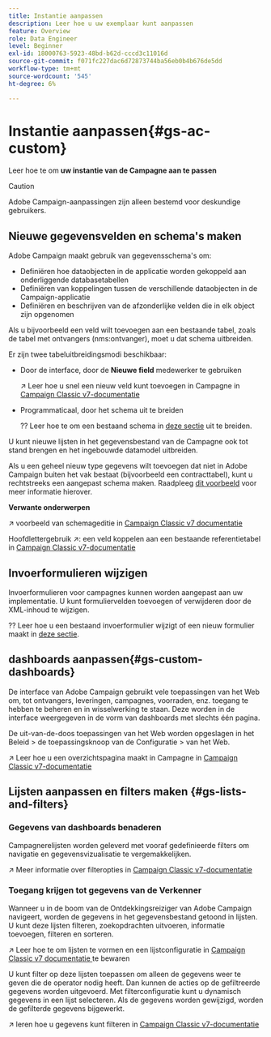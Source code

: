 ```yaml
---
title: Instantie aanpassen
description: Leer hoe u uw exemplaar kunt aanpassen
feature: Overview
role: Data Engineer
level: Beginner
exl-id: 18000763-5923-48bd-b62d-cccd3c11016d
source-git-commit: f071fc227dac6d72873744ba56eb0b4b676de5dd
workflow-type: tm+mt
source-wordcount: '545'
ht-degree: 6%

---
```


# Instantie aanpassen{#gs-ac-custom}

Leer hoe te om **uw instantie van de Campagne aan te passen**

>[!CAUTION]
>
>Adobe Campaign-aanpassingen zijn alleen bestemd voor deskundige gebruikers.

## Nieuwe gegevensvelden en schema&#39;s maken

Adobe Campaign maakt gebruik van gegevensschema&#39;s om:

* Definiëren hoe dataobjecten in de applicatie worden gekoppeld aan onderliggende databasetabellen
* Definiëren van koppelingen tussen de verschillende dataobjecten in de Campaign-applicatie
* Definiëren en beschrijven van de afzonderlijke velden die in elk object zijn opgenomen

Als u bijvoorbeeld een veld wilt toevoegen aan een bestaande tabel, zoals de tabel met ontvangers (nms:ontvanger), moet u dat schema uitbreiden.

Er zijn twee tabeluitbreidingsmodi beschikbaar:

* Door de interface, door de **Nieuwe field** medewerker te gebruiken

   ↗️ Leer hoe u snel een nieuw veld kunt toevoegen in Campagne in [Campaign Classic v7-documentatie](https://experienceleague.adobe.com/docs/campaign-classic/using/configuring-campaign-classic/editing-schemas/new-field-wizard.html?lang=en#configuring-campaign-classic)

* Programmaticaal, door het schema uit te breiden

   ?? Leer hoe te om een bestaand schema in [deze sectie](../dev/extend-schema.md) uit te breiden.


U kunt nieuwe lijsten in het gegevensbestand van de Campagne ook tot stand brengen en het ingebouwde datamodel uitbreiden.

Als u een geheel nieuw type gegevens wilt toevoegen dat niet in Adobe Campaign buiten het vak bestaat (bijvoorbeeld een contracttabel), kunt u rechtstreeks een aangepast schema maken. Raadpleeg [dit voorbeeld](../dev/create-schema.md#example--creating-a-contract-table) voor meer informatie hierover.

**Verwante onderwerpen**

↗️ voorbeeld van schemageditie in [Campaign Classic v7 documentatie](https://experienceleague.adobe.com/docs/campaign-classic/using/configuring-campaign-classic/editing-schemas/examples-of-schemas-edition.html?lang=en#configuring-campaign-classic)

Hoofdlettergebruik ↗️: een veld koppelen aan een bestaande referentietabel in [Campaign Classic v7-documentatie](https://experienceleague.adobe.com/docs/campaign-classic/using/configuring-campaign-classic/editing-schemas/examples-of-schemas-edition.html?lang=en#uc-link)


## Invoerformulieren wijzigen

Invoerformulieren voor campagnes kunnen worden aangepast aan uw implementatie. U kunt formuliervelden toevoegen of verwijderen door de XML-inhoud te wijzigen.

?? Leer hoe u een bestaand invoerformulier wijzigt of een nieuw formulier maakt in [deze sectie](../dev/forms.md).

## dashboards aanpassen{#gs-custom-dashboards}

De interface van Adobe Campaign gebruikt vele toepassingen van het Web om, tot ontvangers, leveringen, campagnes, voorraden, enz. toegang te hebben te beheren en in wisselwerking te staan. Deze worden in de interface weergegeven in de vorm van dashboards met slechts één pagina.

De uit-van-de-doos toepassingen van het Web worden opgeslagen in het Beleid > de toepassingsknoop van de Configuratie > van het Web.

↗️ Leer hoe u een overzichtspagina maakt in Campagne in [Campaign Classic v7-documentatie](https://experienceleague.adobe.com/docs/campaign-classic/using/designing-content/web-applications/use-cases--creating-overviews.html?lang=en#creating-a-single-page-web-application)


## Lijsten aanpassen en filters maken {#gs-lists-and-filters}

### Gegevens van dashboards benaderen

Campagnerelijsten worden geleverd met vooraf gedefinieerde filters om navigatie en gegevensvizualisatie te vergemakkelijken.

↗️ Meer informatie over filteropties in [Campaign Classic v7-documentatie](https://experienceleague.adobe.com/docs/campaign-classic/using/getting-started/filtering-data/filtering-options.html?lang=en#about-filtering)


### Toegang krijgen tot gegevens van de Verkenner

Wanneer u in de boom van de Ontdekkingsreiziger van Adobe Campaign navigeert, worden de gegevens in het gegevensbestand getoond in lijsten. U kunt deze lijsten filteren, zoekopdrachten uitvoeren, informatie toevoegen, filteren en sorteren.

↗️ Leer hoe te om lijsten te vormen en een lijstconfiguratie in [Campaign Classic v7 documentatie ](https://experienceleague.adobe.com/docs/campaign-classic/using/getting-started/starting-with-adobe-campaign/campaign-workspace/adobe-campaign-ui-lists.html?lang=en#getting-started) te bewaren


U kunt filter op deze lijsten toepassen om alleen de gegevens weer te geven die de operator nodig heeft. Dan kunnen de acties op de gefiltreerde gegevens worden uitgevoerd. Met filterconfiguratie kunt u dynamisch gegevens in een lijst selecteren. Als de gegevens worden gewijzigd, worden de gefilterde gegevens bijgewerkt.

↗️ leren hoe u gegevens kunt filteren in [Campaign Classic v7-documentatie](https://experienceleague.adobe.com/docs/campaign-classic/using/getting-started/filtering-data/creating-filters.html?lang=en#typology-of-available-filters)

